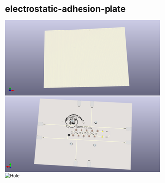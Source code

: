 # electrostatic-adhesion-plate

![Frontview](/DINA5/Front.png)
![Backview](/DINA5/Back.png)
![Hole](/Screwhole_front.png)
